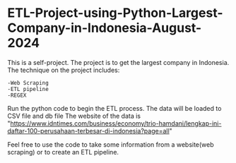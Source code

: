 # ETL-Project-using-Python-Largest-Company-in-Indonesia-August-2024
This is a self-project. The project is to get the largest company in Indonesia. The technique on the project includes:
```
-Web Scraping
-ETL pipeline
-REGEX
```
Run the python code to begin the ETL process. The data will be loaded to CSV file and db file
The website of the data is "https://www.idntimes.com/business/economy/trio-hamdani/lengkap-ini-daftar-100-perusahaan-terbesar-di-indonesia?page=all"

Feel free to use the code to take some information from a website(web scraping) or to create an ETL pipeline.
